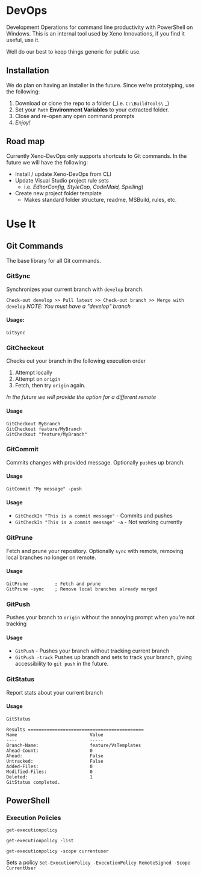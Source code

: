 # DevOps
Development Operations for command line productivity with PowerShell on Windows. This is an internal tool used by Xeno Innovations, if you find it useful, use it.

Well do our best to keep things generic for public use.

## Installation
We do plan on having an installer in the future. Since we're prototyping, use the following:

1. Download or clone the repo to a folder (_i.e. ``C:\BuildTools\`` _)
2. Set your ``Path`` **Environment Variables** to your extracted folder.
3. Close and re-open any open command prompts
4. _Enjoy!_


## Road map
Currently Xeno-DevOps only supports shortcuts to Git commands. In the future we will have the following:
* Install / update Xeno-DevOps from CLI
* Update Visual Studio project rule sets
    * i.e. _EditorConfig, StyleCop, CodeMaid, Spelling_)
* Create new project folder template
    * Makes standard folder structure, readme, MSBuild, rules, etc.

# Use It
## Git Commands
The base library for all Git commands.

### GitSync
Synchronizes your current branch with ``develop`` branch.

``Check-out develop >> Pull latest >> Check-out branch >> Merge with develop``
_NOTE: You must have a "develop" branch_

#### Usage:
```
GitSync
```

### GitCheckout
Checks out your branch in the following execution order
1. Attempt locally
2. Attempt on ``origin``
3. Fetch, then try ``origin`` again.

_In the future we will provide the option for a different remote_

#### Usage
```
GitCheckout MyBranch
GitCheckout feature/MyBranch
GitCheckout "feature/MyBranch"
```


### GitCommit
Commits changes with provided message. Optionally ``push``es up branch.

#### Usage
```
GitCommit "My message" -push
```

#### Usage
* ``GitCheckIn "This is a commit message"`` - Commits and pushes
* ``GitCheckIn "This is a commit message" -a`` - Not working currently

### GitPrune
Fetch and prune your repository. Optionally ``sync`` with remote, removing local branches no longer on remote.

#### Usage
```
GitPrune          ; Fetch and prune
GitPrune -sync    ; Remove local branches already merged
```

### GitPush
Pushes your branch to ``origin`` without the annoying prompt when you're not tracking

#### Usage
* ``GitPush`` - Pushes your branch without tracking current branch
* ``GitPush -track`` Pushes up branch and sets to track your branch, giving accessibility to ``git push`` in the future.


### GitStatus
Report stats about your current branch

#### Usage
```
GitStatus

Results ===========================================
Name                           Value
----                           -----
Branch-Name:                   feature/VsTemplates
Ahead-Count:                   0
Ahead:                         False
Untracked:                     False
Added-Files:                   0
Modified-Files:                0
Deleted:                       1
GitStatus completed.
```

## PowerShell
### Execution Policies

``get-executionpolicy``

``get-executionpolicy -list``

``get-executionpolicy -scope currentuser``

Sets a policy
``Set-ExecutionPolicy -ExecutionPolicy RemoteSigned -Scope CurrentUser``
